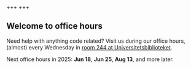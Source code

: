 +++
+++

## Welcome to office hours

Need help with anything code related? Visit us during our office hours,
(almost) every Wednesday in [room 244 at Universitetsbiblioteket](https://link.mazemap.com/uUsb9EWs).

Next office hours in 2025:
**Jun 18**,
**Jun 25**,
**Aug 13**,
and more later.
